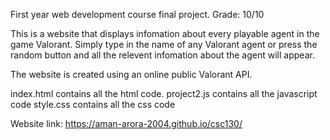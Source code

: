 First year web development course final project. Grade: 10/10

This is a website that displays infomation about every playable agent in the game Valorant.
Simply type in the name of any Valorant agent or press the random button and all the relevent infomation about the agent will appear.

The website is created using an online public Valorant API.

index.html contains all the html code.
project2.js contains all the javascript code
style.css contains all the css code

Website link: https://aman-arora-2004.github.io/csc130/
